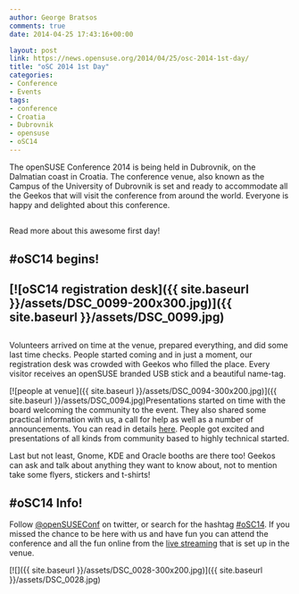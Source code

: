 ```yaml
---
author: George Bratsos
comments: true
date: 2014-04-25 17:43:16+00:00

layout: post
link: https://news.opensuse.org/2014/04/25/osc-2014-1st-day/
title: "oSC 2014 1st Day"
categories:
- Conference
- Events
tags:
- conference
- Croatia
- Dubrovnik
- opensuse
- oSC14
---
```

The openSUSE Conference 2014 is being held in Dubrovnik, on the Dalmatian coast in Croatia. The conference venue, also known as the Campus of the University of Dubrovnik is set and ready to accommodate all the Geekos that will visit the conference from around the world. Everyone is happy and delighted about this conference.


## 


Read more about this awesome first day!


## 


<!-- more -->


## #oSC14 begins!




## [![oSC14 registration desk]({{ site.baseurl }}/assets/DSC_0099-200x300.jpg)]({{ site.baseurl }}/assets/DSC_0099.jpg)




## 




## 






Volunteers arrived on time at the venue, prepared everything, and did some last time checks. People started coming and in just a moment, our registration desk was crowded with Geekos who filled the place. Every visitor receives an openSUSE branded USB stick and a beautiful name-tag.










[![people at venue]({{ site.baseurl }}/assets/DSC_0094-300x200.jpg)]({{ site.baseurl }}/assets/DSC_0094.jpg)Presentations started on time with the board welcoming the community to the event. They also shared some practical information with us, a call for help as well as a number of announcements. You can read in details [here](https://news.opensuse.org/2014/04/25/osc-has-started-follow-us-remotely/). People got excited and presentations of all kinds from community based to highly technical started.








Last but not least, Gnome, KDE and Oracle booths are there too! Geekos can ask and talk about anything they want to know about, not to mention take some flyers, stickers and t-shirts!


## #oSC14 Info!


Follow [@openSUSEConf](https://twitter.com/openSUSEConf) on twitter, or search for the hashtag [#oSC14](https://twitter.com/search?q=%23oSC14&src=tyah). If you missed the chance to be here with us and have fun you can attend the conference and all the fun online from the [live streaming](https://bambuser.com/channel/opensusetv) that is set up in the venue.

[![]({{ site.baseurl }}/assets/DSC_0028-300x200.jpg)]({{ site.baseurl }}/assets/DSC_0028.jpg)		
